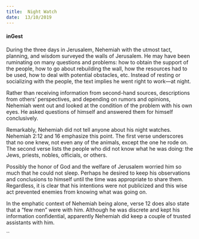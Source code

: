 ```yaml
---
title:  Night Watch
date:  13/10/2019
---
```


#### inGest

During the three days in Jerusalem, Nehemiah with the utmost tact, planning, and wisdom surveyed the walls of Jerusalem. He may have been ruminating on many questions and problems: how to obtain the support of the people, how to go about rebuilding the wall, how the resources had to be used, how to deal with potential obstacles, etc. Instead of resting or socializing with the people, the text implies he went right to work—at night.

Rather than receiving information from second-hand sources, descriptions from others’ perspectives, and depending on rumors and opinions, Nehemiah went out and looked at the condition of the problem with his own eyes. He asked questions of himself and answered them for himself conclusively.

Remarkably, Nehemiah did not tell anyone about his night watches. Nehemiah 2:12 and 16 emphasize this point. The first verse underscores that no one knew, not even any of the animals, except the one he rode on. The second verse lists the people who did not know what he was doing: the Jews, priests, nobles, officials, or others.

Possibly the honor of God and the welfare of Jerusalem worried him so much that he could not sleep. Perhaps he desired to keep his observations and conclusions to himself until the time was appropriate to share them. Regardless, it is clear that his intentions were not publicized and this wise act prevented enemies from knowing what was going on.

In the emphatic context of Nehemiah being alone, verse 12 does also state that a “few men” were with him. Although he was discrete and kept his information confidential, apparently Nehemiah did keep a couple of trusted assistants with him.

``